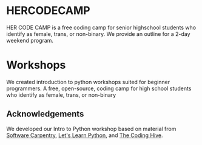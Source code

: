 # HERCODECAMP

HER CODE CAMP is a free coding camp for senior highschool students who identify as female, trans, or non-binary. We provide an outline for a 2-day weekend program.

# Workshops
We created introduction to python workshops suited for beginner programmers.
A free, open-source, coding camp for high school students who identify as female, trans, or non-binary

## Acknowledgements
We developed our Intro to Python workshop based on material from [Software Carpentry](http://swcarpentry.github.io/python-novice-gapminder/), [Let's Learn Python](http://www.letslearnpython.com/learn/), and [The Coding Hive](https://www.thecodinghive.com/).
